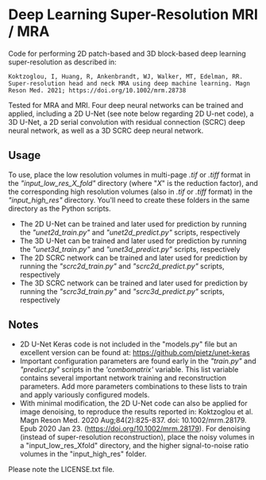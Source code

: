 # Deep Learning Super-Resolution MRI / MRA

Code for performing 2D patch-based and 3D block-based deep learning super-resolution as described in:
	
	Koktzoglou, I, Huang, R, Ankenbrandt, WJ, Walker, MT, Edelman, RR. Super‐resolution head and neck MRA using deep machine learning. Magn Reson Med. 2021; https://doi.org/10.1002/mrm.28738

Tested for MRA and MRI. Four deep neural networks can be trained and applied, including a 2D U-Net (see note below regarding 2D U-net code), a 3D U-Net, a 2D serial convolution with residual connection (SCRC) deep neural network, as well as a 3D SCRC deep neural network.

## Usage

To use, place the low resolution volumes in multi-page _.tif_ or _.tiff_ format in the _"input_low_res_X_fold"_ directory (where "_X_" is the reduction factor), and the corresponding high resolution volumes (also in _.tif_ or _.tiff_ format) in the _"input_high_res"_ directory. You'll need to create these folders in the same directory as the Python scripts.
 + The 2D U-Net can be trained and later used for prediction by running the _"unet2d_train.py"_ and _"unet2d_predict.py"_ scripts, respectively
 + The 3D U-Net can be trained and later used for prediction by running the _"unet3d_train.py"_ and _"unet3d_predict.py"_ scripts, respectively
 + The 2D SCRC network can be trained and later used for prediction by running the _"scrc2d_train.py"_ and _"scrc2d_predict.py"_ scripts, respectively
 + The 3D SCRC network  can be trained and later used for prediction by running the _"scrc3d_train.py"_ and _"scrc3d_predict.py"_ scripts, respectively

## Notes
 + 2D U-Net Keras code is not included in the "models.py" file but an excellent version can be found at: https://github.com/pietz/unet-keras
 + Important configuration parameters are found early in the _"train.py"_ and _"predict.py"_ scripts in the _'combomatrix'_ variable. This list variable contains several important network training and reconstruction parameters. Add more parameters combinations to these lists to train and apply variously configured models.
 + With minimal modification, the 2D U-Net code can also be applied for image denoising, to reproduce the results reported in: Koktzoglou et al. Magn Reson Med. 2020 Aug;84(2):825-837. doi: 10.1002/mrm.28179. Epub 2020 Jan 23. (https://doi.org/10.1002/mrm.28179). For denoising (instead of super-resolution reconstruction), place the noisy volumes in a "input_low_res_Xfold" directory, and the higher signal-to-noise ratio volumes in the "input_high_res" folder. 

Please note the LICENSE.txt file.
